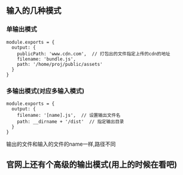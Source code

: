 ## 输入的几种模式

### 单输出模式
```
module.exports = {
  output: {
    publicPath: 'www.cdn.com',  // 打包出的文件指定上传的cdn的地址
    filename: 'bundle.js',
    path: '/home/proj/public/assets'
  }
}
```

### 多输出模式(对应多输入模式)
```
module.exports = {
  output: {
    filename: '[name].js',  // 设置输出文件名
    path: __dirname + '/dist'  // 指定输出目录
  }
}
```
输出的文件和输入的文件的name一样,路径不同

## 官网上还有个高级的输出模式(用上的时候在看吧)
